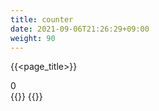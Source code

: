 ```yaml
---
title: counter
date: 2021-09-06T21:26:29+09:00
weight: 90
---
```

{{<page_title>}}
  <div class="counter">0</div>
{{<footer_absolute>}}
{{<js>}}